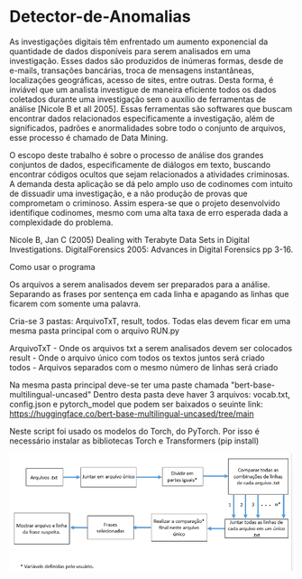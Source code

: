 # Detector-de-Anomalias

As investigações digitais têm enfrentado um aumento exponencial da quantidade de dados disponíveis para serem analisados em uma investigação. Esses dados são produzidos de inúmeras formas, desde de e-mails, transações bancárias, troca de mensagens instantâneas, localizações geográficas, acesso de sites, entre outras. Desta forma, é inviável que um analista investigue de maneira eficiente todos os dados coletados durante uma investigação sem o auxílio de ferramentas de análise [Nicole B et all 2005]. Essas ferramentas são softwares que buscam encontrar dados relacionados especificamente a investigação, além de significados, padrões e anormalidades sobre todo o conjunto de arquivos, esse processo é chamado de Data Mining.

O escopo deste trabalho é sobre o processo de análise dos grandes conjuntos de dados, especificamente de diálogos em texto, buscando encontrar códigos ocultos que sejam relacionados a atividades criminosas. A demanda desta aplicação se dá pelo amplo uso de codinomes com intuito de dissuadir uma investigação, e a não produção de provas que comprometam o criminoso.  Assim espera-se que o projeto desenvolvido identifique codinomes, mesmo com uma alta taxa de erro esperada dada a complexidade do problema. 

Nicole B, Jan C (2005) Dealing with Terabyte Data Sets in Digital Investigations. DigitalForensics 2005: Advances in Digital Forensics pp 3-16. 

Como usar o programa

Os arquivos a serem analisados devem ser preparados para a análise.
Separando as frases por sentença em cada linha e apagando as linhas que ficarem com somente uma palavra. 

Cria-se 3 pastas: ArquivoTxT, result, todos. Todas elas devem ficar em uma mesma pasta principal com o arquivo RUN.py 

ArquivoTxT - Onde os arquivos txt a serem analisados devem ser colocados  
result     - Onde o arquivo único com todos os textos juntos será criado  
todos      - Arquivos separados com o mesmo número de linhas será criado

Na mesma pasta principal deve-se ter uma paste chamada "bert-base-multilingual-uncased" 
Dentro desta pasta deve haver 3 arquivos: vocab.txt, config.json e pytorch_model que podem ser baixados o seuinte link:  
https://huggingface.co/bert-base-multilingual-uncased/tree/main 

Neste script foi usado os modelos do Torch, do PyTorch. Por isso é necessário instalar as bibliotecas Torch e Transformers (pip install)

![alt text](https://github.com/kennynakamura/Detector-de-Anomalias/blob/main/fluxograma.png?raw=true)
